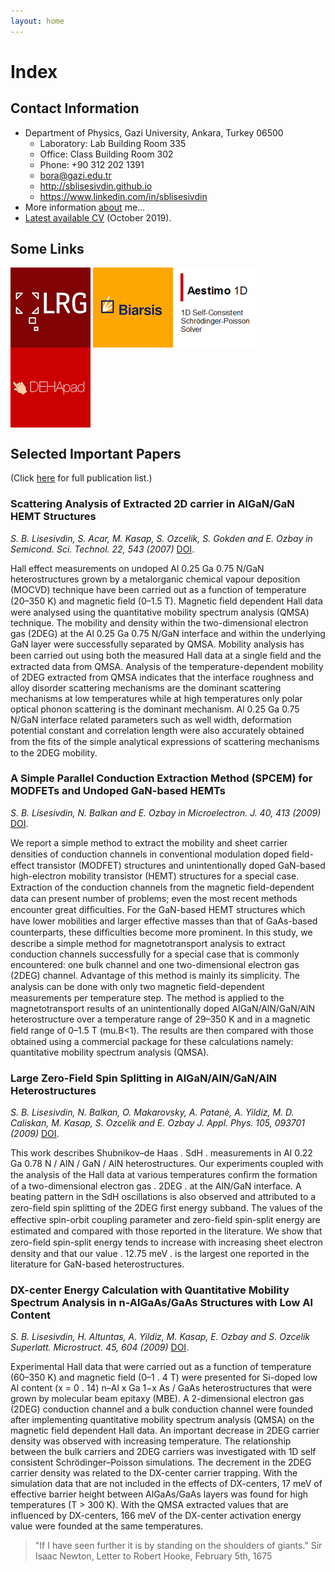 ```yaml
---
layout: home
---
```

# Index

## Contact Information

* Department of Physics, Gazi University, Ankara, Turkey 06500
  * Laboratory: Lab Building Room 335
  * Office: Class Building Room 302
  * Phone: +90 312 202 1391
  * bora@gazi.edu.tr
  * http://sblisesivdin.github.io
  * https://www.linkedin.com/in/sblisesivdin
* More information [about](about.md) me...
* [Latest available CV](files/SBLisesivdin-CV-October2019.pdf) (October 2019).

## Some Links

<a href="https://www.lrgresearch.org"><img align="center" src="files/lrg.png"></a> 
<a href="https://www.biarsis.com"><img align="center" src="files/biarsis.png"></a> 
<a href="https://www.aestimosolver.org"><img align="center" src="files/aestimo.png"></a> 
<a href="http://sblisesivdin.github.io/dehapad"><img align="center" src="files/dehapad.png"></a>

## Selected Important Papers

(Click [here](publications.md) for full publication list.)


### Scattering Analysis of Extracted 2D carrier in AlGaN/GaN HEMT Structures

*S. B. Lisesivdin, S. Acar, M. Kasap, S. Ozcelik, S. Gokden and E. Ozbay in Semicond. Sci. Technol. 22, 543 (2007)* [DOI](http://dx.doi.org/10.1088/0268-1242/22/5/015).

Hall effect measurements on undoped Al 0.25 Ga 0.75 N/GaN heterostructures grown by a metalorganic chemical vapour deposition (MOCVD) technique have been carried out as a function of temperature (20–350 K) and magnetic ﬁeld (0–1.5 T). Magnetic ﬁeld dependent Hall data were analysed using the quantitative mobility spectrum analysis (QMSA) technique. The mobility and density within the two-dimensional electron gas (2DEG) at the Al 0.25 Ga 0.75 N/GaN interface and within the underlying GaN layer were successfully separated by QMSA. Mobility analysis has been carried out using both the measured Hall data at a single ﬁeld and the extracted data from QMSA. Analysis of the temperature-dependent mobility of 2DEG extracted from QMSA indicates that the interface roughness and alloy disorder scattering mechanisms are the dominant scattering mechanisms at low temperatures while at high temperatures only polar optical phonon scattering is the dominant mechanism. Al 0.25 Ga 0.75 N/GaN interface related parameters such as well width, deformation potential constant and correlation length were also accurately obtained from the ﬁts of the simple analytical expressions of scattering mechanisms to the 2DEG mobility.

### A Simple Parallel Conduction Extraction Method (SPCEM) for MODFETs and Undoped GaN-based HEMTs

*S. B. Lisesivdin, N. Balkan and E. Ozbay in Microelectron. J. 40, 413 (2009)* [DOI](http://dx.doi.org/10.1016/j.mejo.2008.06.006).

We report a simple method to extract the mobility and sheet carrier densities of conduction channels in conventional modulation doped ﬁeld-effect transistor (MODFET) structures and unintentionally doped GaN-based high-electron mobility transistor (HEMT) structures for a special case. Extraction of the conduction channels from the magnetic ﬁeld-dependent data can present number of problems; even the most recent methods encounter great difﬁculties. For the GaN-based HEMT structures which have lower mobilities and larger effective masses than that of GaAs-based counterparts, these difﬁculties become more prominent. In this study, we describe a simple method for magnetotransport analysis to extract conduction channels successfully for a special case that is commonly encountered: one bulk channel and one two-dimensional electron gas (2DEG) channel. Advantage of this method is mainly its simplicity. The analysis can be done with only two magnetic ﬁeld-dependent measurements per temperature step. The method is applied to the magnetotransport results of an unintentionally doped AlGaN/AlN/GaN/AlN heterostructure over a temperature range of 29–350 K and in a magnetic ﬁeld range of 0–1.5 T (mu.B<1). The results are then compared with those obtained using a commercial package for these calculations namely: quantitative mobility spectrum analysis (QMSA).


### Large Zero-Field Spin Splitting in AlGaN/AlN/GaN/AlN Heterostructures

*S. B. Lisesivdin, N. Balkan, O. Makarovsky, A. Patanè, A. Yildiz, M. D. Caliskan, M. Kasap, S. Ozcelik and E. Ozbay J. Appl. Phys. 105, 093701 (2009)* [DOI](http://link.aip.org/link/doi/10.1063/1.3120782).

This work describes Shubnikov–de Haas . SdH . measurements in Al 0.22 Ga 0.78 N / AlN / GaN / AlN heterostructures. Our experiments coupled with the analysis of the Hall data at various temperatures conﬁrm the formation of a two-dimensional electron gas . 2DEG . at the AlN/GaN interface. A beating pattern in the SdH oscillations is also observed and attributed to a zero-ﬁeld spin splitting of the 2DEG ﬁrst energy subband. The values of the effective spin-orbit coupling parameter and zero-ﬁeld spin-split energy are estimated and compared with those reported in the literature. We show that zero-ﬁeld spin-split energy tends to increase with increasing sheet electron density and that our value . 12.75 meV . is the largest one reported in the literature for GaN-based heterostructures.


### DX-center Energy Calculation with Quantitative Mobility Spectrum Analysis in n-AlGaAs/GaAs Structures with Low Al Content

*S. B. Lisesivdin, H. Altuntas, A. Yildiz, M. Kasap, E. Ozbay and S. Ozcelik Superlatt. Microstruct. 45, 604 (2009)* [DOI](http://dx.doi.org/10.1016/j.spmi.2009.02.009).

Experimental Hall data that were carried out as a function of temperature (60–350 K) and magnetic field (0–1 . 4 T) were presented for Si-doped low Al content (x = 0 . 14) n–Al x Ga 1−x As / GaAs heterostructures that were grown by molecular beam epitaxy (MBE). A 2-dimensional electron gas (2DEG) conduction channel and a bulk conduction channel were founded after implementing quantitative mobility spectrum analysis (QMSA) on the magnetic field dependent Hall data. An important decrease in 2DEG carrier density was observed with increasing temperature. The relationship between the bulk carriers and 2DEG carriers was investigated with 1D self consistent Schrödinger–Poisson simulations. The decrement in the 2DEG carrier density was related to the DX-center carrier trapping. With the simulation data that are not included in the effects of DX-centers, 17 meV of effective barrier height between AlGaAs/GaAs layers was found for high temperatures (T > 300 K). With the QMSA extracted values that are influenced by DX-centers, 166 meV of the DX-center activation energy value were founded at the same temperatures.

> "If I have seen further it is by standing on the shoulders of giants." Sir Isaac Newton, Letter to Robert Hooke, February 5th, 1675
